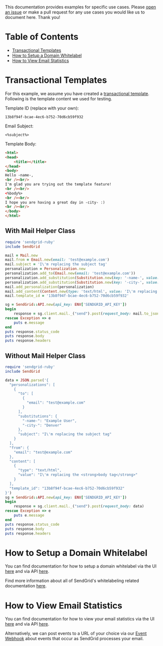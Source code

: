 This documentation provides examples for specific use cases. Please [open an issue](https://github.com/sendgrid/sendgrid-ruby/issues) or make a pull request for any use cases you would like us to document here. Thank you!

# Table of Contents

* [Transactional Templates](#transactional_templates)
* [How to Setup a Domain Whitelabel](#domain_whitelabel)
* [How to View Email Statistics](#temail_statistics)

<a name="transactional_templates"></a>
# Transactional Templates

For this example, we assume you have created a [transactional template](https://sendgrid.com/docs/User_Guide/Transactional_Templates/index.html). Following is the template content we used for testing.

Template ID (replace with your own):

```text
13b8f94f-bcae-4ec6-b752-70d6cb59f932
```

Email Subject:

```text
<%subject%>
```

Template Body:

```html
<html>
<head>
	<title></title>
</head>
<body>
Hello -name-,
<br /><br/>
I'm glad you are trying out the template feature!
<br /><br/>
<%body%>
<br /><br/>
I hope you are having a great day in -city- :)
<br /><br/>
</body>
</html>
```

## With Mail Helper Class

```ruby
require 'sendgrid-ruby'
include SendGrid

mail = Mail.new
mail.from = Email.new(email: 'test@example.com')
mail.subject = 'I\'m replacing the subject tag'
personalization = Personalization.new
personalization.add_to(Email.new(email: 'test@example.com'))
personalization.add_substitution(Substitution.new(key: '-name-', value: 'Example User'))
personalization.add_substitution(Substitution.new(key: '-city-', value: 'Denver'))
mail.add_personalization(personalization)
mail.add_content(Content.new(type: 'text/html', value: 'I\'m replacing the <strong>body tag</strong>'))
mail.template_id = '13b8f94f-bcae-4ec6-b752-70d6cb59f932'

sg = SendGrid::API.new(api_key: ENV['SENDGRID_API_KEY'])
begin
    response = sg.client.mail._("send").post(request_body: mail.to_json)
rescue Exception => e
    puts e.message
end
puts response.status_code
puts response.body
puts response.headers
```

## Without Mail Helper Class

```ruby
require 'sendgrid-ruby'
include SendGrid

data = JSON.parse('{
  "personalizations": [
    {
      "to": [
        {
          "email": "test@example.com"
        }
      ],
      "substitutions": {
        "-name-": "Example User",
        "-city-": "Denver"
      },
      "subject": "I\'m replacing the subject tag"
    }
  ],
  "from": {
    "email": "test@example.com"
  },
  "content": [
    {
      "type": "text/html",
      "value": "I\'m replacing the <strong>body tag</strong>"
    }
  ],
  "template_id": "13b8f94f-bcae-4ec6-b752-70d6cb59f932"
}')
sg = SendGrid::API.new(api_key: ENV['SENDGRID_API_KEY'])
begin
    response = sg.client.mail._("send").post(request_body: data)
rescue Exception => e
    puts e.message
end
puts response.status_code
puts response.body
puts response.headers
```

<a name="domain_whitelabel"></a>
# How to Setup a Domain Whitelabel

You can find documentation for how to setup a domain whitelabel via the UI [here](https://sendgrid.com/docs/Classroom/Basics/Whitelabel/setup_domain_whitelabel.html) and via API [here](https://github.com/sendgrid/sendgrid-ruby/blob/master/USAGE.md#whitelabel).

Find more information about all of SendGrid's whitelabeling related documentation [here](https://sendgrid.com/docs/Classroom/Basics/Whitelabel/index.html).

<a name="email_statistics"></a>
# How to View Email Statistics

You can find documentation for how to view your email statistics via the UI [here](https://app.sendgrid.com/statistics) and via API [here](https://github.com/sendgrid/sendgrid-ruby/blob/master/USAGE.md#stats).

Alternatively, we can post events to a URL of your choice via our [Event Webhook](https://sendgrid.com/docs/API_Reference/Webhooks/event.html) about events that occur as SendGrid processes your email.